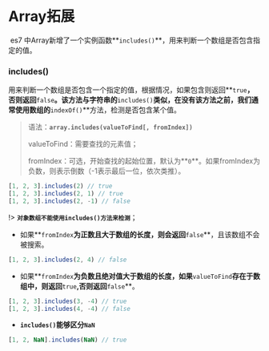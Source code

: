 # Array拓展

​	es7 中Array新增了一个实例函数**`includes()`**，用来判断一个数组是否包含指定的值。

### includes()

​	用来判断一个数组是否包含一个指定的值，根据情况，如果包含则返回**`true`**，否则返回**`false`**。该方法与字符串的**`includes()`**类似，在没有该方法之前，我们通常使用数组的**`indexOf()`**方法，检测是否包含某个值。

> 语法：**`array.includes(valueToFind[, fromIndex])`**
>
> valueToFind：需要查找的元素值；
>
> fromIndex：可选，开始查找的起始位置，默认为**`0`**。如果fromIndex为负数，则表示倒数（-1表示最后一位，依次类推）。

```javascript
[1, 2, 3].includes(2) // true
[1, 2, 3].includes(2, 1) // true
[1, 2, 3].includes(2, -1) // false
```

!> **`对象数组不能使用includes()方法来检测`**；

* 如果**`fromIndex`**为正数且大于数组的长度，则会返回**`false`**，且该数组不会被搜索。

```javascript
[1, 2, 3].includes(2, 4) // false
```

* 如果**`fromIndex`**为负数且绝对值大于数组的长度，如果**`valueToFind`**存在于数组中，则返回**`true`**,否则返回**`false`**。

```javascript
[1, 2, 3].includes(3, -4) // true
[1, 2, 3].includes(4, -4) // false
```

* **`includes()`**能够区分**`NaN`**

```javascript
[1, 2, NaN].includes(NaN) // true
```
